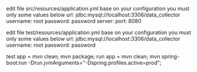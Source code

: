 edit file src/resources/application.yml base on your configuration
you must only some values below
url: jdbc:mysql://localhost:3306/data_collector
username: root
password: password
server:
    port: 8080


edit file test/resources/application.yml base on your configuration
you must only some values below
url: jdbc:mysql://localhost:3306/data_collector
username: root
password: password

test app = mvn clean; mvn package;
run app  = mvn clean; mvn spring-boot:run -Drun.jvmArguments="-Dspring.profiles.active=prod";
